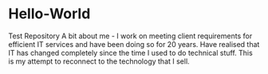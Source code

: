 # Hello-World
Test Repository
A bit about me - I work on meeting client requirements for efficient IT services and have been doing so for 20 years. Have realised that IT has changed completely since the time I used to do technical stuff. This is my attempt to reconnect to the technology that I sell. 
